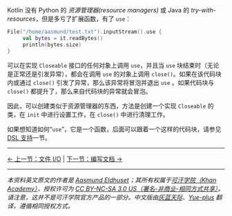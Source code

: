 Kotlin 没有 Python 的 _资源管理器(resource managers)_ 或 Java 的 _try-with-resources_，但是多亏了扩展函数，有了 `use`：

```kotlin
File("/home/aasmund/test.txt").inputStream().use {
     val bytes = it.readBytes()
     println(bytes.size)
}
```

可以在实现 `Closeable` 接口的任何对象上调用 `use`，并且当 `use` 块结束时（无论是正常还是引发异常），都会在调用 `use` 的对象上调用 `close()`。如果在该代码块内或通过 `close()` 引发了异常，那么该异常将冒泡并退出 `use` 。如果代码块与 `close()` 都提升了，那么来自代码块的异常就会冒泡。

因此，可以创建类似于资源管理器的东西，方法是创建一个实现 `Closeable` 的类，在 `init` 中进行设置工作，在 `close()` 中进行清理工作。

如果想知道如何“`use`”，它是一个函数，后面可以跟着一个这样的代码块，请参见 [DSL 支持](functional-programming.html#接收者)一节。




---

[← 上一节：文件 I/O](file-io.html) | [下一节：编写文档 →](documentation.html)


---

*本资料英文原文的作者是 [Aasmund Eldhuset](https://eldhuset.net/)；其所有权属于[可汗学院（Khan Academy）](https://www.khanacademy.org/)，授权许可为 [CC BY-NC-SA 3.0 US（署名-非商业-相同方式共享）](https://creativecommons.org/licenses/by-nc-sa/3.0/us/)。请注意，这并不是可汗学院官方产品的一部分。中文版由[灰蓝天际](https://hltj.me/)、[Yue-plus](https://github.com/Yue-plus) 翻译，遵循相同授权方式。*
